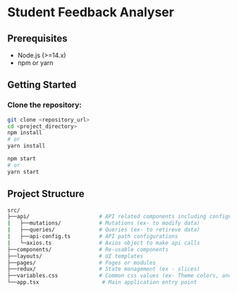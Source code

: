 # Student Feedback Analyser

## Prerequisites
- Node.js (>=14.x)
- npm or yarn

## Getting Started

### Clone the repository:

```sh
git clone <repository_url>
cd <project_directory>
npm install
# or
yarn install

npm start
# or
yarn start
```


## Project Structure
```sh
src/
├──api/                      # API related components including configurations, queries, and mutations
|   ├──mutations/            # Mutations (ex- to modify data) 
|   ├──queries/              # Queries (ex- to retireve data)
|   ├──api-config.ts         # API path configurations
|   └─axios.ts               # Axios object to make api calls
├──components/               # Re-usable components
├──layouts/                  # UI templates
├──pages/                    # Pages or modules
├──redux/                    # State management (ex - slices)
├──variables.css             # Common css values (ex- Theme colors, and font sizes)
└──app.tsx                    # Main application entry point
```

